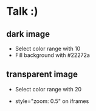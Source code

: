 # Talk :) 

## dark image

- Select color range with 10
- Fill background with #22272a

## transparent image

- Select color range with 20


- style="zoom: 0.5" on iframes